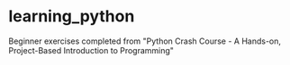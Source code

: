 # learning_python
Beginner exercises completed from "Python Crash Course - A Hands-on, Project-Based Introduction to Programming"
